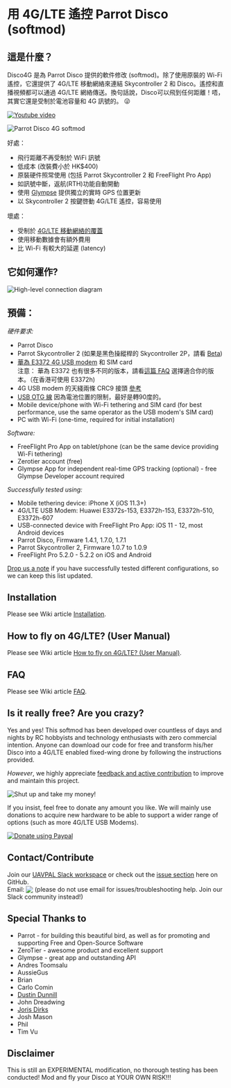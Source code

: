 ﻿# 用 4G/LTE 遙控 Parrot Disco (softmod)

## 這是什麼？
Disco4G 是為 Parrot Disco 提供的軟件修改 (softmod)。除了使用原裝的 Wi-Fi 遙控，它還提供了 4G/LTE 移動網絡來連結 Skycontroller 2 和 Disco。遙控和直播視頻都可以通過 4G/LTE 網絡傳送。換句話說，Disco可以飛到任何距離！唔，其實它還是受制於電池容量和 4G 訊號的。 :stuck_out_tongue_winking_eye:

[![Youtube video](https://uavpal.com/img/yt_thumbail_github.png)](https://www.youtube.com/watch?v=e9Xl3tTwReQ)
<div style="width:395px;">
<img src="https://designquest.com.hk/share/disco4g/body.jpg" alt="Parrot Disco 4G softmod">
</div>

好處：
- 飛行距離不再受制於 WiFi 訊號
- 低成本 (改裝費小於 HK$400)
- 原裝硬件照常使用 (包括 Parrot Skycontroller 2 和 FreeFlight Pro App)
- 如訊號中斷，返航(RTH)功能自動開動
- 使用 [Glympse](https://www.glympse.com/get-glympse-app/) 提供獨立的實時 GPS 位置更新
- 以 Skycontroller 2 按鍵啓動 4G/LTE 遙控，容易使用
 
壞處：
- 受制於 [4G/LTE 移動網絡的覆蓋](https://zh.wikipedia.org/wiki/%E5%90%84%E5%9C%8B4G_LTE%E6%BB%B2%E9%80%8F%E7%8E%87%E5%88%97%E8%A1%A8) 
- 使用移動數據會有額外費用
- 比 Wi-Fi 有較大的延遲 (latency)

## 它如何運作?
![High-level connection diagram](https://designquest.com.hk/share/disco4g/disco4g-chart.jpg)

## 預備：
*硬件要求:*
- Parrot Disco
- Parrot Skycontroller 2 (如果是黑色操縱桿的 Skycontroller 2P，請看 [Beta](https://github.com/uavpal/disco4g/issues/18#issuecomment-402980602))
- [華為 E3372 4G USB modem](https://consumer.huawei.com/en/mobile-broadband/e3372/specs/) 和 SIM card\
注意： 華為 E3372 也有很多不同的版本，請看[這篇 FAQ](https://github.com/uavpal/disco4g/wiki/FAQ#e3372models) 選擇適合你的版本。（在香港可使用 E3372h)
- 4G USB modem 的天綫兩條 CRC9 接頭 [參考](https://bit.ly/2ryfSy9)
- [USB OTG 線](https://bit.ly/2EknoFb) 因為電池位置的限制，最好是轉90度的。
- Mobile device/phone with Wi-Fi tethering and SIM card (for best performance, use the same operator as the USB modem's SIM card)
- PC with Wi-Fi (one-time, required for initial installation)

*Software:*
- FreeFlight Pro App on tablet/phone (can be the same device providing Wi-Fi tethering)
- Zerotier account (free)
- Glympse App for independent real-time GPS tracking (optional) - free Glympse Developer account required

*<a name="supportedhw">Successfully tested using:</a>*
- Mobile tethering device: iPhone X (iOS 11.3+)
- 4G/LTE USB Modem: Huawei E3372s-153, E3372h-153, E3372h-510, E3372h-607
- USB-connected device with FreeFlight Pro App: iOS 11 - 12, most Android devices
- Parrot Disco, Firmware 1.4.1, 1.7.0, 1.7.1
- Parrot Skycontroller 2, Firmware 1.0.7 to 1.0.9
- FreeFlight Pro 5.2.0 - 5.2.2 on iOS and Android

[Drop us a note](https://github.com/uavpal/disco4g/#contactcontribute) if you have successfully tested different configurations, so we can keep this list updated.

## Installation
Please see Wiki article [Installation](https://github.com/uavpal/disco4g/wiki/Installation).

## How to fly on 4G/LTE? (User Manual)
Please see Wiki article [How to fly on 4G/LTE? (User Manual)](https://github.com/uavpal/disco4g/wiki/How-to-fly-on-4G-LTE-(User-Manual)).

## FAQ
Please see Wiki article [FAQ](https://github.com/uavpal/disco4g/wiki/FAQ).

## Is it really free? Are you crazy?
Yes and yes! This softmod has been developed over countless of days and nights by RC hobbyists and technology enthusiasts with zero commercial intention.
Anyone can download our code for free and transform his/her Disco into a 4G/LTE enabled fixed-wing drone by following the instructions provided.

_However_, we highly appreciate [feedback and active contribution](#contactcontribute) to improve and maintain this project.

![Shut up and take my money!](http://image.ibb.co/cLw9SS/shut_up_and_take_my_money.jpg)

If you insist, feel free to donate any amount you like. We will mainly use donations to acquire new hardware to be able to support a wider range of options (such as more 4G/LTE USB Modems).

[![Donate using Paypal](https://www.paypalobjects.com/en_US/i/btn/btn_donateCC_LG.gif)](https://www.paypal.com/cgi-bin/webscr?cmd=_donations&business=GY3BTZPLPBB2W&lc=US&item_name=UAVPAL&cn=Add%20special%20instructions%3A&no_shipping=1&currency_code=USD&bn=PP-DonationsBF:btn_donateCC_LG.gif:NonHosted)

## Contact/Contribute
Join our [UAVPAL Slack workspace](https://join.slack.com/t/uavpal/shared_invite/enQtMzQ4NDA5NzU0MDM5LTcyNjVjMjdkMDU4ODYwYjJmZjg1MWJmMWQwYzQyOTYzZDJiNTYwNzY3MzFiMjQ1NmIwYWE2YjQ0NzdkYWFiMGQ) or check out the [issue section](https://github.com/uavpal/disco4g/issues) here on GitHub.\
Email: <img valign="bottom" src="https://image.ibb.co/mK4krx/uavpalmail2.png"> (please do not use email for issues/troubleshooting help. Join our Slack community instead!)

## Special Thanks to
- Parrot - for building this beautiful bird, as well as for promoting and supporting Free and Open-Source Software
- ZeroTier - awesome product and excellent support
- Glympse - great app and outstanding API
- Andres Toomsalu
- AussieGus
- Brian
- Carlo Comin
- [Dustin Dunnill](https://www.youtube.com/channel/UCVQWy-DTLpRqnuA17WZkjRQ)
- John Dreadwing
- [Joris Dirks](https://djoris.nl)
- Josh Mason
- Phil
- Tim Vu

## Disclaimer
This is still an EXPERIMENTAL modification, no thorough testing has been conducted! Mod and fly your Disco at YOUR OWN RISK!!!


